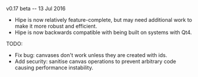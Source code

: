 v0.17 beta -- 13 Jul 2016

- Hipe is now relatively feature-complete, but may need additional work to make it more robust and efficient.
- Hipe is now backwards compatible with being built on systems with Qt4.

TODO:

- Fix bug: canvases don't work unless they are created with ids.
- Add security: sanitise canvas operations to prevent arbitrary code causing performance instability.
